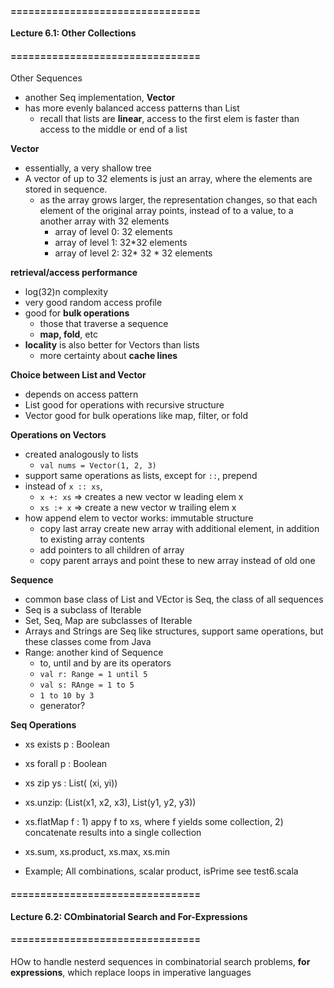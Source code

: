 #### ================================
**Lecture 6.1: Other Collections**
#### ================================

Other Sequences
- another Seq implementation, **Vector**
- has more evenly balanced access patterns than List
  - recall that lists are **linear**, access to the first elem is faster than access to the middle or end of a list

**Vector**
- essentially, a very shallow tree
- A vector of up to 32 elements is just an array, where the elements are stored in sequence.
  - as the array grows larger, the representation changes, so that each element of the original array points, instead of to a value, to a another array with 32 elements
    - array of level 0: 32 elements
    - array of level 1: 32*32 elements
    - array of level 2: 32* 32 * 32 elements

**retrieval/access performance**
- log(32)n complexity 
- very good random access profile 
- good for **bulk operations**
  - those that traverse a sequence
  - **map, fold**, etc
- **locality** is also better for Vectors than lists
  - more certainty about **cache lines**

**Choice between List and Vector**
- depends on access pattern
- List good for operations with recursive structure
- Vector good for bulk operations like map, filter, or fold 

**Operations on Vectors**
- created analogously to lists
  - `val nums = Vector(1, 2, 3)`
- support same operations as lists, except for `::`, prepend 
- instead of `x :: xs`,
  - `x +: xs` => creates a new vector w leading elem x
  - `xs :+ x` => create a new vector w trailing elem x
- how append elem to vector works: immutable structure
  - copy last array create new array with additional element, in addition to existing array contents
  - add pointers to all children of array 
  - copy parent arrays and point these to new array instead of old one

**Sequence**
- common base class of List and VEctor is Seq, the class of all sequences
- Seq is a subclass of Iterable 
- Set, Seq, Map are subclasses of Iterable 
- Arrays and Strings are Seq like structures, support same operations, but these classes come from Java
- Range: another kind of Sequence
  - to, until and by are its operators
  - `val r: Range = 1 until 5`
  - `val s: RAnge = 1 to 5`
  - `1 to 10 by 3`
  - generator? 

**Seq Operations**
- xs exists p : Boolean
- xs forall p : Boolean
- xs zip ys : List( (xi, yi)) 
- xs.unzip: (List(x1, x2, x3), List(y1, y2, y3))
- xs.flatMap f : 1) appy f to xs, where f yields some collection, 2) concatenate results into a single collection 
- xs.sum, xs.product, xs.max, xs.min 

- Example; All combinations, scalar product, isPrime see test6.scala


#### ================================
**Lecture 6.2: COmbinatorial Search and For-Expressions**
#### ================================

HOw to handle nesterd sequences in combinatorial search problems, **for expressions**, which replace loops in imperative languages 






